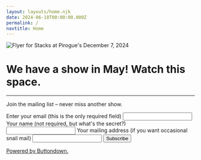 ```yaml
---
layout: layouts/home.njk
date: 2024-06-18T00:00:00.000Z
permalink: /
navtitle: Home
---
```


![Flyer for Stacks at Pirogue's December 7, 2024](/static/img/flyers/stacks-dec-7-2024/stacks-flyer-pirogues-dec-7-2024.jpg)

# We have a show in May! Watch this space.

-----

Join the mailing list &ndash; never miss another show.

<form
  action="https://buttondown.email/api/emails/embed-subscribe/thestacks"
  method="post"
  target="popupwindow"
  onsubmit="window.open('https://buttondown.email/thestacks?tag=website-homepage-2025', 'popupwindow')"
  class="embeddable-buttondown-form"
>
  <label for="bd-email">Enter your email (this is the only required field)</label>
  <input type="email" name="email" id="bd-email" />
  <label for="full_name">Your name (not required, but what's the secret?)</label>
  <input type="text" name="metadata__full_name" id="full_name" />
  <label for="mailing_address">Your mailing address (if you want occasional snail mail)</label>
  <input type="text" name="metadata__mailing_address" id="mailing_address" />
  <input type="submit" value="Subscribe" />
  <p>
    <a href="https://buttondown.email/refer/thestacks" target="_blank">Powered by Buttondown.</a>
  </p>
</form>
</div>